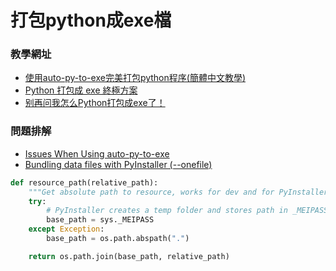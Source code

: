# 打包python成exe檔
### 教學網址
- [使用auto-py-to-exe完美打包python程序(簡體中文教學)](https://zhuanlan.zhihu.com/p/130328237)
- [Python 打包成 exe 終極方案](https://www.readfog.com/a/1636267007799300096)
- [别再问我怎么Python打包成exe了！](https://mp.weixin.qq.com/s/zilDeFunWLG0mBS_x0vNnA)

### 問題排解
- [Issues When Using auto-py-to-exe](https://nitratine.net/blog/post/issues-when-using-auto-py-to-exe/?utm_source=auto_py_to_exe&utm_medium=application_link&utm_campaign=auto_py_to_exe_help&utm_content=top)  
- [Bundling data files with PyInstaller (--onefile)](https://stackoverflow.com/questions/7674790/bundling-data-files-with-pyinstaller-onefile/13790741#13790741)

```python
def resource_path(relative_path):
    """Get absolute path to resource, works for dev and for PyInstaller (獲取程序中所需文件資源的絕對路徑)"""
    try:
        # PyInstaller creates a temp folder and stores path in _MEIPASS (PyInstaller創建臨時文件夾，將路徑儲存於_MEIPASS)
        base_path = sys._MEIPASS
    except Exception:
        base_path = os.path.abspath(".")

    return os.path.join(base_path, relative_path)
```
